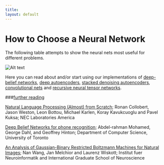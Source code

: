 ```yaml
---
title: 
layout: default
---
```


# How to Choose a Neural Network

The following table attempts to show the neural nets most useful for different problems. 

![Alt text](../img/neural_net_table.png) 

Here you can read about and/or start using our implementations of [deep-belief networks](../deepbeliefnetwork.html), [deep autoencoders](../deepautoencoder.html), [stacked denoising autoencoders](../stackeddenoisingautoencoder.html), [convolutional nets](../convolutionalnets.html) and [recursive neural tensor networks](../recursiveneuraltensornetwork.html). 

###[further reading](http://deeplearning4j.org/deeplearningpapers.html)

[Natural Language Processing (Almost) from Scratch](https://static.googleusercontent.com/media/research.google.com/en/us/pubs/archive/35671.pdf); Ronan Collobert, Jason Weston, Leon Bottou, Michael Karlen, Koray Kavukcuoglu and Pavel Kuksa; NEC Laboratories America

[Deep Belief Networks for phone recognition](http://www.cs.utoronto.ca/~gdahl/papers/dbnPhoneRec.pdf); Abdel-rahman Mohamed, George Dahl, and Geoffrey Hinton; Department of Computer Science, University of Toronto

[An Analysis of Gaussian-Binary Restricted Boltzmann Machines for Natural Images](https://www.elen.ucl.ac.be/Proceedings/esann/esannpdf/es2012-95.pdf); Nan Wang, Jan Melchior and Laurenz Wiskott; Institut fuer Neuroinformatik and International Graduate School of Neuroscience
